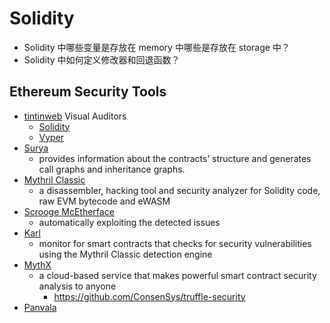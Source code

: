 # Solidity

+ Solidity 中哪些变量是存放在 memory 中哪些是存放在 storage 中？
+ Solidity 中如何定义修改器和回退函数？ 

## Ethereum Security Tools
+ [tintinweb](https://github.com/tintinweb/) Visual Auditors
    * [Solidity](https://marketplace.visualstudio.com/items?itemName=tintinweb.solidity-visual-auditor)
    * [Vyper](https://marketplace.visualstudio.com/items?itemName=tintinweb.vscode-vyper)
+ [Surya](https://github.com/ConsenSys/surya)
    * provides information about the contracts’ structure and generates call graphs and inheritance graphs.
+ [Mythril Classic](https://github.com/ConsenSys/mythril-classic)
    * a disassembler, hacking tool and security analyzer for Solidity code, raw EVM bytecode and eWASM
+ [Scrooge McEtherface](https://github.com/b-mueller/scrooge-mcetherface/)
    * automatically exploiting the detected issues
+ [Karl](https://github.com/cleanunicorn/karl)
    * monitor for smart contracts that checks for security vulnerabilities using the Mythril Classic detection engine
+ [MythX](https://mythx.io/)
    * a cloud-based service that makes powerful smart contract security analysis to anyone
        - https://github.com/ConsenSys/truffle-security
+ [Panvala](http://www.panvala.com/)
